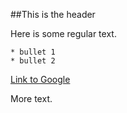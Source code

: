 ##This is the header

Here is some regular text.

	* bullet 1
	* bullet 2

[Link to Google](http://www.google.com)

More text.